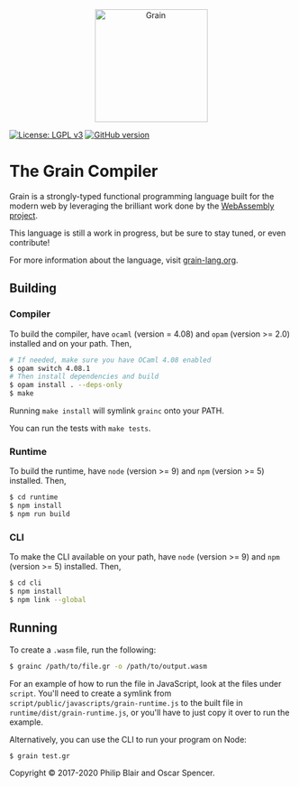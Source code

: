 <div align="center">
    <a href="https://grain-lang.org/">
        <img src="https://raw.githubusercontent.com/grain-lang/grain/master/grain_shorthand_color.svg" alt="Grain" height="200" />
    </a>
</div>

[![License: LGPL v3](https://img.shields.io/badge/License-LGPL%20v3-blue.svg)](https://www.gnu.org/licenses/lgpl-3.0)
[![GitHub version](https://badge.fury.io/gh/grain-lang%2Fgrain.svg)](https://badge.fury.io/gh/grain-lang%2Fgrain)

# The Grain Compiler

Grain is a strongly-typed functional programming language built for the modern web by leveraging the brilliant work done by the [WebAssembly project](http://webassembly.org/).

This language is still a work in progress, but be sure to stay tuned, or even contribute!

For more information about the language, visit [grain-lang.org](https://grain-lang.org/).

## Building

### Compiler

To build the compiler, have `ocaml` (version = 4.08) and `opam` (version >= 2.0) installed and on your path. Then,

```bash
# If needed, make sure you have OCaml 4.08 enabled
$ opam switch 4.08.1
# Then install dependencies and build
$ opam install . --deps-only
$ make
```

Running `make install` will symlink `grainc` onto your PATH.

You can run the tests with `make tests`.

### Runtime

To build the runtime, have `node` (version >= 9) and `npm` (version >= 5) installed. Then,

```bash
$ cd runtime
$ npm install
$ npm run build
```

### CLI

To make the CLI available on your path, have `node` (version >= 9) and `npm` (version >= 5) installed. Then,

```bash
$ cd cli
$ npm install
$ npm link --global
```

## Running

To create a `.wasm` file, run the following:

```bash
$ grainc /path/to/file.gr -o /path/to/output.wasm
```

For an example of how to run the file in JavaScript, look at the
files under `script`.
You'll need to create a symlink from `script/public/javascripts/grain-runtime.js` to the built file in `runtime/dist/grain-runtime.js`, or you'll have to just copy it over to run the example.

Alternatively, you can use the CLI to run your program on Node:

```bash
$ grain test.gr
```

Copyright ©️ 2017-2020 Philip Blair and Oscar Spencer.

[philip]: https://github.com/belph
[oscar]: http://github.com/ospencer
[wasm]: http://webassembly.org/

